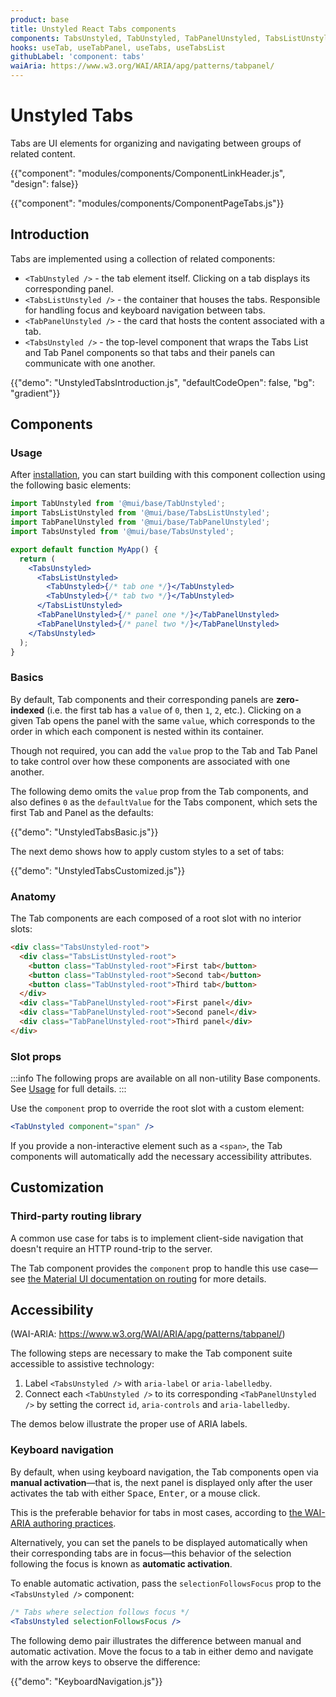 ```yaml
---
product: base
title: Unstyled React Tabs components
components: TabsUnstyled, TabUnstyled, TabPanelUnstyled, TabsListUnstyled
hooks: useTab, useTabPanel, useTabs, useTabsList
githubLabel: 'component: tabs'
waiAria: https://www.w3.org/WAI/ARIA/apg/patterns/tabpanel/
---
```


# Unstyled Tabs

<p class="description">Tabs are UI elements for organizing and navigating between groups of related content.</p>

{{"component": "modules/components/ComponentLinkHeader.js", "design": false}}

{{"component": "modules/components/ComponentPageTabs.js"}}

## Introduction

Tabs are implemented using a collection of related components:

- `<TabUnstyled />` - the tab element itself. Clicking on a tab displays its corresponding panel.
- `<TabsListUnstyled />` - the container that houses the tabs. Responsible for handling focus and keyboard navigation between tabs.
- `<TabPanelUnstyled />` - the card that hosts the content associated with a tab.
- `<TabsUnstyled />` - the top-level component that wraps the Tabs List and Tab Panel components so that tabs and their panels can communicate with one another.

{{"demo": "UnstyledTabsIntroduction.js", "defaultCodeOpen": false, "bg": "gradient"}}

## Components

### Usage

After [installation](/base/getting-started/installation/), you can start building with this component collection using the following basic elements:

```jsx
import TabUnstyled from '@mui/base/TabUnstyled';
import TabsListUnstyled from '@mui/base/TabsListUnstyled';
import TabPanelUnstyled from '@mui/base/TabPanelUnstyled';
import TabsUnstyled from '@mui/base/TabsUnstyled';

export default function MyApp() {
  return (
    <TabsUnstyled>
      <TabsListUnstyled>
        <TabUnstyled>{/* tab one */}</TabUnstyled>
        <TabUnstyled>{/* tab two */}</TabUnstyled>
      </TabsListUnstyled>
      <TabPanelUnstyled>{/* panel one */}</TabPanelUnstyled>
      <TabPanelUnstyled>{/* panel two */}</TabPanelUnstyled>
    </TabsUnstyled>
  );
}
```

### Basics

By default, Tab components and their corresponding panels are **zero-indexed** (i.e. the first tab has a `value` of `0`, then `1`, `2`, etc.).
Clicking on a given Tab opens the panel with the same `value`, which corresponds to the order in which each component is nested within its container.

Though not required, you can add the `value` prop to the Tab and Tab Panel to take control over how these components are associated with one another.

The following demo omits the `value` prop from the Tab components, and also defines `0` as the `defaultValue` for the Tabs component, which sets the first Tab and Panel as the defaults:

{{"demo": "UnstyledTabsBasic.js"}}

The next demo shows how to apply custom styles to a set of tabs:

{{"demo": "UnstyledTabsCustomized.js"}}

### Anatomy

The Tab components are each composed of a root slot with no interior slots:

```html
<div class="TabsUnstyled-root">
  <div class="TabsListUnstyled-root">
    <button class="TabUnstyled-root">First tab</button>
    <button class="TabUnstyled-root">Second tab</button>
    <button class="TabUnstyled-root">Third tab</button>
  </div>
  <div class="TabPanelUnstyled-root">First panel</div>
  <div class="TabPanelUnstyled-root">Second panel</div>
  <div class="TabPanelUnstyled-root">Third panel</div>
</div>
```

### Slot props

:::info
The following props are available on all non-utility Base components.
See [Usage](/base/getting-started/usage/) for full details.
:::

Use the `component` prop to override the root slot with a custom element:

```jsx
<TabUnstyled component="span" />
```

If you provide a non-interactive element such as a `<span>`, the Tab components will automatically add the necessary accessibility attributes.

## Customization

### Third-party routing library

A common use case for tabs is to implement client-side navigation that doesn't require an HTTP round-trip to the server.

The Tab component provides the `component` prop to handle this use case—see [the Material UI documentation on routing](/material-ui/guides/routing/#tabs) for more details.

## Accessibility

(WAI-ARIA: https://www.w3.org/WAI/ARIA/apg/patterns/tabpanel/)

The following steps are necessary to make the Tab component suite accessible to assistive technology:

1. Label `<TabsUnstyled />` with `aria-label` or `aria-labelledby`.
2. Connect each `<TabUnstyled />` to its corresponding `<TabPanelUnstyled />` by setting the correct `id`, `aria-controls` and `aria-labelledby`.

The demos below illustrate the proper use of ARIA labels.

### Keyboard navigation

By default, when using keyboard navigation, the Tab components open via **manual activation**—that is, the next panel is displayed only after the user activates the tab with either <kbd class="key">Space</kbd>, <kbd class="key">Enter</kbd>, or a mouse click.

This is the preferable behavior for tabs in most cases, according to [the WAI-ARIA authoring practices](https://www.w3.org/WAI/ARIA/apg/patterns/tabpanel/).

Alternatively, you can set the panels to be displayed automatically when their corresponding tabs are in focus—this behavior of the selection following the focus is known as **automatic activation**.

To enable automatic activation, pass the `selectionFollowsFocus` prop to the `<TabsUnstyled />` component:

```jsx
/* Tabs where selection follows focus */
<TabsUnstyled selectionFollowsFocus />
```

The following demo pair illustrates the difference between manual and automatic activation.
Move the focus to a tab in either demo and navigate with the arrow keys to observe the difference:

{{"demo": "KeyboardNavigation.js"}}
